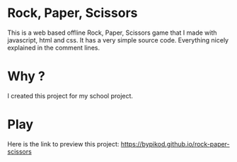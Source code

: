 # Rock, Paper, Scissors
This is a web based offline Rock, Paper, Scissors game that I made with javascript, html and css. It has a very simple source code. Everything nicely explained in the comment lines.

# Why ?
I created this project for my school project.

# Play
Here is the link to preview this project:
https://bypikod.github.io/rock-paper-scissors
